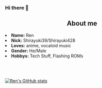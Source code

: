 ### Hi there 👋

<!--
**Shirayuki39/Shirayuki39** is a ✨ _special_ ✨ repository because its `README.md` (this file) appears on your GitHub profile.

Here are some ideas to get you started:

- 🔭 I’m currently working on ...
- 🌱 I’m currently learning ...
- 👯 I’m looking to collaborate on ...
- 🤔 I’m looking for help with ...
- 💬 Ask me about ...
- 📫 How to reach me: ...
- 😄 Pronouns: ...
- ⚡ Fun fact: ...
-->

<div>
<h2 align="center">  About me </h2>
<li><b>Name:</b> Ren</li>
<li>
<b>Nick:</b> Shirayuki39/Shirayuki428
</li>
<li>
<b>Loves:</b> anime, vocaloid music
</li>
<li>
<b>Gender:</b> He/Male
</li>
<li>
<b>Hobbys:</b> Tech Stuff, Flashing ROMs
</li>
<br><br><br>
</div>

[![Ren's GitHub stats](https://github-readme-stats.vercel.app/api?username=Shirayuki39&show_icons=true&theme=tokyonight)](https://github.com/anuraghazra/github-readme-stats)
